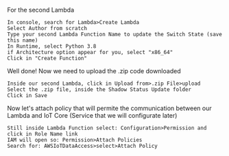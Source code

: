 For the second Lambda

    In console, search for Lambda>Create Lambda
    Select Author from scratch
    Type your second Lambda Function Name to update the Switch State (save this name)
    In Runtime, select Python 3.8
    if Architecture option appear for you, select "x86_64"
    Click in "Create Function"

Well done! Now we need to upload the .zip code downloaded

    Inside our second Lambda, click in Upload from>.zip File>upload
    Select the .zip file, inside the Shadow Status Update folder
    Click in Save

Now let's attach policy that will permite the communication between our Lambda and IoT Core (Service that we will configurate later)

    Still inside Lambda Function select: Configuration>Permission and click in Role Name link
    IAM will open so: Permission>Attach Policies
    Search for: AWSIoTDataAccess>select>Attach Policy
